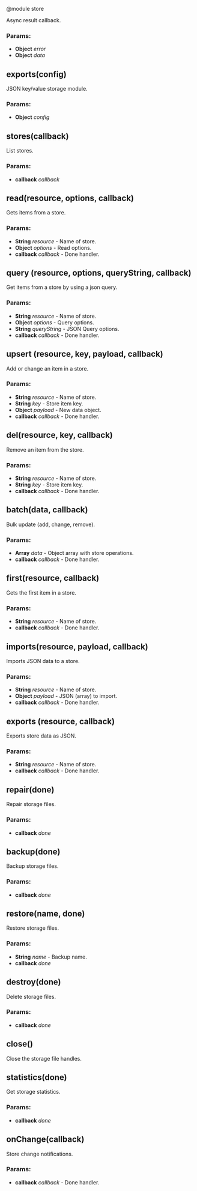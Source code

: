 

<!-- Start lib/store.module.js -->

@module store

Async result callback.

### Params: 

* **Object** *error* 
* **Object** *data* 

## exports(config)

JSON key/value storage module.

### Params: 

* **Object** *config* 

## stores(callback)

List stores.

### Params: 

* **callback** *callback* 

## read(resource, options, callback)

Gets items from a store.

### Params: 

* **String** *resource* - Name of store.
* **Object** *options* - Read options.
* **callback** *callback* - Done handler.

## query		(resource, options, queryString, callback)

Get items from a store by using a json query.

### Params: 

* **String** *resource* - Name of store.
* **Object** *options* - Query options.
* **String** *queryString* - JSON Query options.
* **callback** *callback* - Done handler.

## upsert		(resource, key, payload, callback)

Add or change an item in a store.

### Params: 

* **String** *resource* - Name of store.
* **String** *key* - Store item key.
* **Object** *payload* - New data object.
* **callback** *callback* - Done handler.

## del(resource, key, callback)

Remove an item from the store.

### Params: 

* **String** *resource* - Name of store.
* **String** *key* - Store item key.
* **callback** *callback* - Done handler.

## batch(data, callback)

Bulk update (add, change, remove).

### Params: 

* **Array** *data* - Object array with store operations.
* **callback** *callback* - Done handler.

## first(resource, callback)

Gets the first item in a store.

### Params: 

* **String** *resource* - Name of store.
* **callback** *callback* - Done handler.

## imports(resource, payload, callback)

Imports JSON data to a store.

### Params: 

* **String** *resource* - Name of store.
* **Object** *payload* - JSON (array) to import.
* **callback** *callback* - Done handler.

## exports		(resource, callback)

Exports store data as JSON.

### Params: 

* **String** *resource* - Name of store.
* **callback** *callback* - Done handler.

## repair(done)

Repair storage files.

### Params: 

* **callback** *done* 

## backup(done)

Backup storage files.

### Params: 

* **callback** *done* 

## restore(name, done)

Restore storage files.

### Params: 

* **String** *name* - Backup name.
* **callback** *done* 

## destroy(done)

Delete storage files.

### Params: 

* **callback** *done* 

## close()

Close the storage file handles.

## statistics(done)

Get storage statistics.

### Params: 

* **callback** *done* 

## onChange(callback)

Store change notifications.

### Params: 

* **callback** *callback* - Done handler.

<!-- End lib/store.module.js -->

